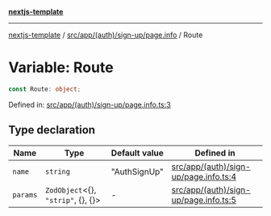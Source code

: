 [**nextjs-template**](README.md)

---

[nextjs-template](README.md) / [src/app/(auth)/sign-up/page.info](<src.app.(auth).sign-up.page.info.md>) / Route

# Variable: Route

```ts
const Route: object;
```

Defined in: [src/app/(auth)/sign-up/page.info.ts:3](<https://github.com/mariolim96/Easy-Check-In/blob/e840a4393cceae48bed5204292fc61d73f9f5dbb/src/app/(auth)/sign-up/page.info.ts#L3>)

## Type declaration

| Name                         | Type                                       | Default value | Defined in                                                                                                                                                                  |
| ---------------------------- | ------------------------------------------ | ------------- | --------------------------------------------------------------------------------------------------------------------------------------------------------------------------- |
| <a id="name"></a> `name`     | `string`                                   | "AuthSignUp"  | [src/app/(auth)/sign-up/page.info.ts:4](<https://github.com/mariolim96/Easy-Check-In/blob/e840a4393cceae48bed5204292fc61d73f9f5dbb/src/app/(auth)/sign-up/page.info.ts#L4>) |
| <a id="params"></a> `params` | `ZodObject`\<\{\}, `"strip"`, \{\}, \{\}\> | -             | [src/app/(auth)/sign-up/page.info.ts:5](<https://github.com/mariolim96/Easy-Check-In/blob/e840a4393cceae48bed5204292fc61d73f9f5dbb/src/app/(auth)/sign-up/page.info.ts#L5>) |
